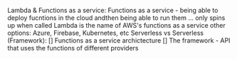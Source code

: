 Lambda & Functions as a service: Functions as a service - being able to deploy fucntions in the cloud andthen being able to run them ... only spins up when called Lambda is the name of AWS's functions as a service other options: Azure, Firebase, Kubernetes, etc Serverless vs Serverless (Framework): [] Functions as a service archictecture [] The framework - API that uses the functions of different providers